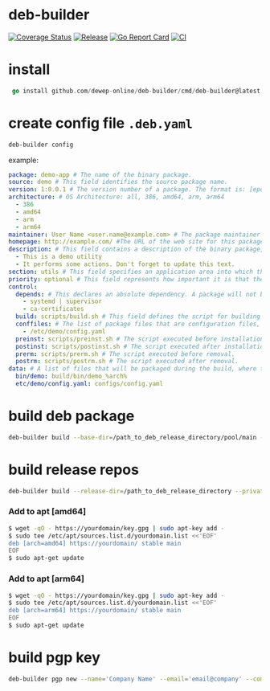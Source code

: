 
# deb-builder

[![Coverage Status](https://coveralls.io/repos/github/dewep-online/deb-builder/badge.svg?branch=master)](https://coveralls.io/github/dewep-online/deb-builder?branch=master)
[![Release](https://img.shields.io/github/release/dewep-online/deb-builder.svg?style=flat-square)](https://github.com/dewep-online/deb-builder/releases/latest)
[![Go Report Card](https://goreportcard.com/badge/github.com/dewep-online/deb-builder)](https://goreportcard.com/report/github.com/dewep-online/deb-builder)
[![CI](https://github.com/dewep-online/deb-builder/actions/workflows/ci.yml/badge.svg)](https://github.com/dewep-online/deb-builder/actions/workflows/ci.yml)

# install

```go
 go install github.com/dewep-online/deb-builder/cmd/deb-builder@latest
```

# create config file `.deb.yaml`

```bash
deb-builder config
```

example:

```yaml
package: demo-app # The name of the binary package.
source: demo # This field identifies the source package name.
version: 1:0.0.1 # The version number of a package. The format is: [epoch:]upstream_version.
architecture: # OS Architecture: all, 386, amd64, arm, arm64
  - 386
  - amd64
  - arm
  - arm64
maintainer: User Name <user.name@example.com> # The package maintainer’s name and email address. The name must come first, then the email address inside angle brackets <> (in RFC822 format).
homepage: http://example.com/ #The URL of the web site for this package, preferably (when applicable) the site from which the original source can be obtained and any additional upstream documentation or information may be found. 
description: # This field contains a description of the binary package, consisting of two parts, the synopsis or the short description, and the long description.
  - This is a demo utility
  - It performs some actions. Don't forget to update this text.
section: utils # This field specifies an application area into which the package has been classified: admin, cli-mono, comm, database, debug, devel, doc, editors, education, electronics, embedded, fonts, games, gnome, gnu-r, gnustep, graphics, hamradio, haskell, httpd, interpreters, introspection, java, javascript, kde, kernel, libdevel, libs, lisp, localization, mail, math, metapackages, misc, net, news, ocaml, oldlibs, otherosfs, perl, php, python, ruby, rust, science, shells, sound, tasks, tex, text, utils, vcs, video, web, x11, xfce, zope.
priority: optional # This field represents how important it is that the user have the package installed: required, important, standard, optional, extra.
control:
  depends: # This declares an absolute dependency. A package will not be configured unless all of the packages listed in its Depends field have been correctly configured (unless there is a circular dependency as described above).
    - systemd | supervisor
    - ca-certificates
  build: scripts/build.sh # This field defines the script for building the application from the source code. During the build, the name of the architecture is passed to the script. Example: sh scripts/build.sh amd64
  conffiles: # The list of package files that are configuration files, when updating, files from this list are not overwritten with new ones, unless this is specified separately;
    - /etc/demo/config.yaml
  preinst: scripts/preinst.sh # The script executed before installation.
  postinst: scripts/postinst.sh # The script executed after installation.
  prerm: scripts/prerm.sh # The script executed before removal.
  postrm: scripts/postrm.sh # The script executed after removal.
data: # A list of files that will be packaged during the build, where the file in the destination package is preceded by a colon, and the source file is indicated after it. A placeholder %arch% is available indicating the architecture.
  bin/demo: build/bin/demo_%arch% 
  etc/demo/config.yaml: configs/config.yaml 
```

# build deb package

```bash
deb-builder build --base-dir=/path_to_deb_release_directory/pool/main --tmp-dir=/path/to/build/directory
```

# build release repos

```bash
deb-builder build --release-dir=/path_to_deb_release_directory --private-key=/path_to_pgp_key/private.pgp --origin='Company Name' --label='Company Info'
```

### Add to apt [amd64]

```bash
$ wget -qO - https://yourdomain/key.gpg | sudo apt-key add -
$ sudo tee /etc/apt/sources.list.d/yourdomain.list <<'EOF'
deb [arch=amd64] https://yourdomain/ stable main
EOF
$ sudo apt-get update
```

### Add to apt [arm64]

```bash
$ wget -qO - https://yourdomain/key.gpg | sudo apt-key add -
$ sudo tee /etc/apt/sources.list.d/yourdomain.list <<'EOF'
deb [arch=arm64] https://yourdomain/ stable main
EOF
$ sudo apt-get update
```

# build pgp key

```bash
deb-builder pgp new --name='Company Name' --email='email@company' --comment='Comment about key' --path=/path_to_pgp_key
```